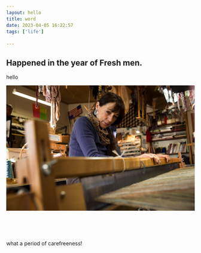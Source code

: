 ```yaml
---
layout: hello
title: word
date: 2023-04-05 16:22:57
tags: ['life']

---
```


## Happened in the year of Fresh men.

hello

![](word/a9b48c044e24061338d86d44e3a46b068d491edf.jpg)

<img src="word/2e6a794f00e7df9027525307e2795240990c58c0.jpg" title="" alt="" width="492">

 <img src="word/681ec00812fb5581918d3303de78c2db5db5d2c3.jpg" title="" alt="" width="488">

what a period of carefreeness!
